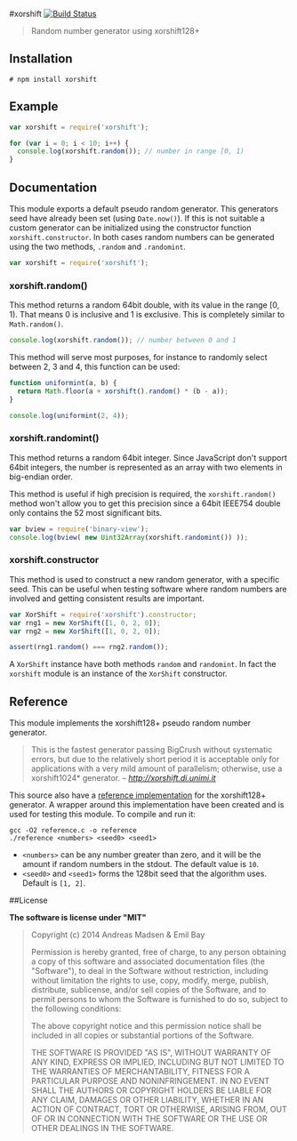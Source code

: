 #xorshift [![Build Status](https://travis-ci.org/AndreasMadsen/xorshift.svg?branch=master)](https://travis-ci.org/AndreasMadsen/xorshift)

> Random number generator using xorshift128+

## Installation

```sheel
# npm install xorshift
```

## Example

```javascript
var xorshift = require('xorshift');

for (var i = 0; i < 10; i++) {
  console.log(xorshift.random()); // number in range [0, 1)
}
```

## Documentation

This module exports a default pseudo random generator. This generators seed have
already been set (using `Date.now()`). If this is not suitable a custom
generator can be initialized using the constructor function
`xorshift.constructor`. In both cases random numbers can be generated using
the two methods, `.random` and `.randomint`.

```javascript
var xorshift = require('xorshift');
```

### xorshift.random()

This method returns a random 64bit double, with its value in the range [0, 1).
That means 0 is inclusive and 1 is exclusive. This is completely similar to
`Math.random()`.

```javascript
console.log(xorshift.random()); // number between 0 and 1
```

This method will serve most purposes, for instance to randomly select between
2, 3 and 4, this function can be used:

```javascript
function uniformint(a, b) {
  return Math.floor(a + xorshift().random() * (b - a));
}

console.log(uniformint(2, 4));
```

### xorshift.randomint()

This method returns a random 64bit integer. Since JavaScript don't support
64bit integers, the number is represented as an array with two elements in
big-endian order.

This method is useful if high precision is required, the `xorshift.random()`
method won't allow you to get this precision since a 64bit IEEE754 double
only contains the 52 most significant bits.

```javascript
var bview = require('binary-view');
console.log(bview( new Uint32Array(xorshift.randomint()) ));
```

### xorshift.constructor

This method is used to construct a new random generator, with a specific seed.
This can be useful when testing software where random numbers are involved and
getting consistent results are important.

```javascript
var XorShift = require('xorshift').constructor;
var rng1 = new XorShift([1, 0, 2, 0]);
var rng2 = new XorShift([1, 0, 2, 0]);

assert(rng1.random() === rng2.random());
```

A `XorShift` instance have both methods `random` and `randomint`. In fact the
`xorshift` module is an instance of the `XorShift` constructor.

## Reference

This module implements the xorshift128+ pseudo random number generator.

> This is the fastest generator passing BigCrush without systematic
> errors, but due to the relatively short period it is acceptable only
> for applications with a very mild amount of parallelism; otherwise, use
> a xorshift1024* generator.
> – <cite> http://xorshift.di.unimi.it </cite>

This source also have a
[reference implementation](http://xorshift.di.unimi.it/xorshift128plus.c)
for the xorshift128+ generator. A wrapper around this implementation have been
created and is used for testing this module. To compile and run it:

```shell
gcc -O2 reference.c -o reference
./reference <numbers> <seed0> <seed1>
```

* `<numbers>` can be any number greater than zero, and it will be the amount
if random numbers in the stdout. The default value is `10`.
* `<seed0>` and `<seed1>` forms the 128bit seed that the algorithm uses. Default
is `[1, 2]`.

##License

**The software is license under "MIT"**

> Copyright (c) 2014 Andreas Madsen & Emil Bay
>
> Permission is hereby granted, free of charge, to any person obtaining a copy
> of this software and associated documentation files (the "Software"), to deal
> in the Software without restriction, including without limitation the rights
> to use, copy, modify, merge, publish, distribute, sublicense, and/or sell
> copies of the Software, and to permit persons to whom the Software is
> furnished to do so, subject to the following conditions:
>
> The above copyright notice and this permission notice shall be included in
> all copies or substantial portions of the Software.
>
> THE SOFTWARE IS PROVIDED "AS IS", WITHOUT WARRANTY OF ANY KIND, EXPRESS OR
> IMPLIED, INCLUDING BUT NOT LIMITED TO THE WARRANTIES OF MERCHANTABILITY,
> FITNESS FOR A PARTICULAR PURPOSE AND NONINFRINGEMENT. IN NO EVENT SHALL THE
> AUTHORS OR COPYRIGHT HOLDERS BE LIABLE FOR ANY CLAIM, DAMAGES OR OTHER
> LIABILITY, WHETHER IN AN ACTION OF CONTRACT, TORT OR OTHERWISE, ARISING FROM,
> OUT OF OR IN CONNECTION WITH THE SOFTWARE OR THE USE OR OTHER DEALINGS IN
> THE SOFTWARE.
